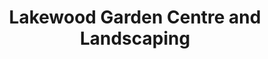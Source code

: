 ---
title: "Lakewood Garden Centre and Landscaping"
url: /st-joseph/lakewood-garden-centre-and-landscaping/
shop: garden centre
---